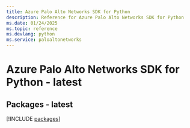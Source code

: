 ```yaml
---
title: Azure Palo Alto Networks SDK for Python
description: Reference for Azure Palo Alto Networks SDK for Python
ms.date: 01/24/2025
ms.topic: reference
ms.devlang: python
ms.service: paloaltonetworks
---
```

# Azure Palo Alto Networks SDK for Python - latest
## Packages - latest
[!INCLUDE [packages](palo-alto-networks-index.md)]